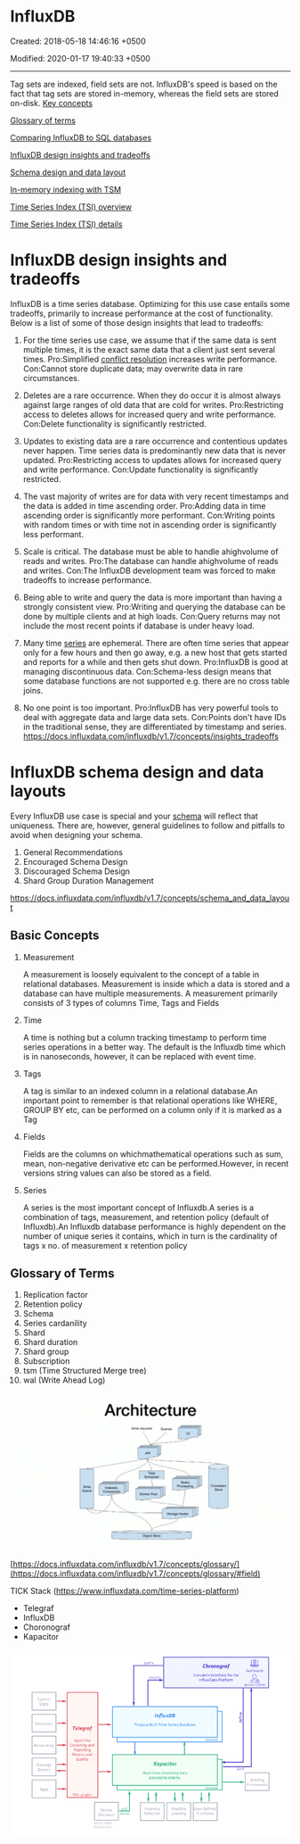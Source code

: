 # InfluxDB

Created: 2018-05-18 14:46:16 +0500

Modified: 2020-01-17 19:40:33 +0500

---

Tag sets are indexed, field sets are not. InfluxDB's speed is based on the fact that tag sets are stored in-memory, whereas the field sets are stored on-disk.
[Key concepts](https://docs.influxdata.com/influxdb/v1.7/concepts/key_concepts/)

[Glossary of terms](https://docs.influxdata.com/influxdb/v1.7/concepts/glossary/)

[Comparing InfluxDB to SQL databases](https://docs.influxdata.com/influxdb/v1.7/concepts/crosswalk/)

[InfluxDB design insights and tradeoffs](https://docs.influxdata.com/influxdb/v1.7/concepts/insights_tradeoffs/)

[Schema design and data layout](https://docs.influxdata.com/influxdb/v1.7/concepts/schema_and_data_layout/)

[In-memory indexing with TSM](https://docs.influxdata.com/influxdb/v1.7/concepts/storage_engine/)

[Time Series Index (TSI) overview](https://docs.influxdata.com/influxdb/v1.7/concepts/time-series-index/)

[Time Series Index (TSI) details](https://docs.influxdata.com/influxdb/v1.7/concepts/tsi-details/)

# InfluxDB design insights and tradeoffs

InfluxDB is a time series database. Optimizing for this use case entails some tradeoffs, primarily to increase performance at the cost of functionality. Below is a list of some of those design insights that lead to tradeoffs:

1. For the time series use case, we assume that if the same data is sent multiple times, it is the exact same data that a client just sent several times.
    Pro:Simplified [conflict resolution](https://docs.influxdata.com/influxdb/v1.7/troubleshooting/frequently-asked-questions/#how-does-influxdb-handle-duplicate-points) increases write performance.
    Con:Cannot store duplicate data; may overwrite data in rare circumstances.

2. Deletes are a rare occurrence. When they do occur it is almost always against large ranges of old data that are cold for writes.
    Pro:Restricting access to deletes allows for increased query and write performance.
    Con:Delete functionality is significantly restricted.

3. Updates to existing data are a rare occurrence and contentious updates never happen. Time series data is predominantly new data that is never updated.
    Pro:Restricting access to updates allows for increased query and write performance.
    Con:Update functionality is significantly restricted.

4. The vast majority of writes are for data with very recent timestamps and the data is added in time ascending order.
    Pro:Adding data in time ascending order is significantly more performant.
    Con:Writing points with random times or with time not in ascending order is significantly less performant.

5. Scale is critical. The database must be able to handle ahighvolume of reads and writes.
    Pro:The database can handle ahighvolume of reads and writes.
    Con:The InfluxDB development team was forced to make tradeoffs to increase performance.

6. Being able to write and query the data is more important than having a strongly consistent view.
    Pro:Writing and querying the database can be done by multiple clients and at high loads.
    Con:Query returns may not include the most recent points if database is under heavy load.

7. Many time [series](https://docs.influxdata.com/influxdb/v1.7/concepts/glossary/#series) are ephemeral. There are often time series that appear only for a few hours and then go away, e.g. a new host that gets started and reports for a while and then gets shut down.
    Pro:InfluxDB is good at managing discontinuous data.
    Con:Schema-less design means that some database functions are not supported e.g. there are no cross table joins.

8. No one point is too important.
    Pro:InfluxDB has very powerful tools to deal with aggregate data and large data sets.
    Con:Points don't have IDs in the traditional sense, they are differentiated by timestamp and series.
<https://docs.influxdata.com/influxdb/v1.7/concepts/insights_tradeoffs>

# InfluxDB schema design and data layouts

Every InfluxDB use case is special and your [schema](https://docs.influxdata.com/influxdb/v1.7/concepts/glossary/#schema) will reflect that uniqueness. There are, however, general guidelines to follow and pitfalls to avoid when designing your schema.

1. General Recommendations
2. Encouraged Schema Design
3. Discouraged Schema Design
4. Shard Group Duration Management

<https://docs.influxdata.com/influxdb/v1.7/concepts/schema_and_data_layout>

## Basic Concepts

1. Measurement

    A measurement is loosely equivalent to the concept of a table in relational databases. Measurement is inside which a data is stored and a database can have multiple measurements. A measurement primarily consists of 3 types of columns Time, Tags and Fields

2. Time

    A time is nothing but a column tracking timestamp to perform time series operations in a better way. The default is the Influxdb time which is in nanoseconds, however, it can be replaced with event time.

3. Tags

    A tag is similar to an indexed column in a relational database.An important point to remember is that relational operations like WHERE, GROUP BY etc, can be performed on a column only if it is marked as a Tag

4. Fields

    Fields are the columns on whichmathematical operations such as sum, mean, non-negative derivative etc can be performed.However, in recent versions string values can also be stored as a field.

5. Series

    A series is the most important concept of Influxdb.A series is a combination of tags, measurement, and retention policy (default of Influxdb).An Influxdb database performance is highly dependent on the number of unique series it contains, which in turn is the cardinality of tags x no. of measurement x retention policy

## Glossary of Terms

1. Replication factor
2. Retention policy
3. Schema
4. Series cardanility
5. Shard
6. Shard duration
7. Shard group
8. Subscription
9. tsm (Time Structured Merge tree)
10. wal (Write Ahead Log)

![image](media/InfluxDB-image1.png)

[https://docs.influxdata.com/influxdb/v1.7/concepts/glossary/](https://docs.influxdata.com/influxdb/v1.7/concepts/glossary/#field)

TICK Stack (<https://www.influxdata.com/time-series-platform>)

- Telegraf
- InfluxDB
- Choronograf
- Kapacitor

![image](media/InfluxDB-image2.png)
